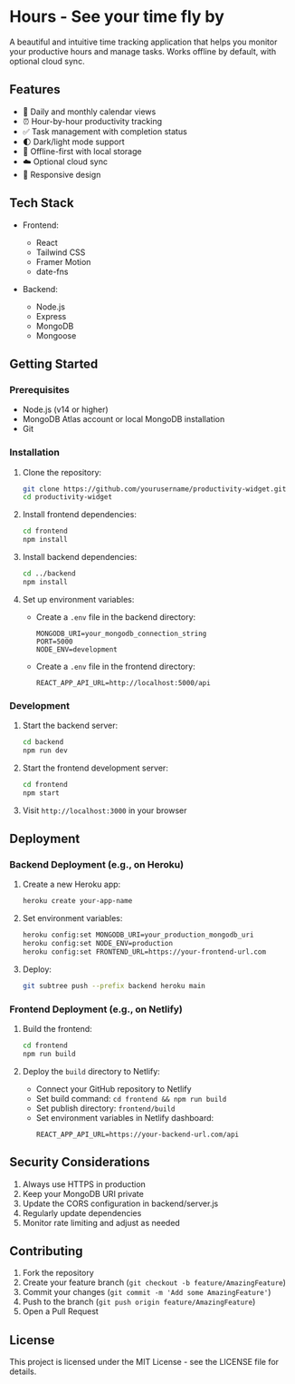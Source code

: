 # Hours - See your time fly by

A beautiful and intuitive time tracking application that helps you monitor your productive hours and manage tasks. Works offline by default, with optional cloud sync.

## Features

- 📅 Daily and monthly calendar views
- ⏰ Hour-by-hour productivity tracking
- ✅ Task management with completion status
- 🌓 Dark/light mode support
- 💾 Offline-first with local storage
- ☁️ Optional cloud sync
- 📱 Responsive design

## Tech Stack

- Frontend:
  - React
  - Tailwind CSS
  - Framer Motion
  - date-fns
  
- Backend:
  - Node.js
  - Express
  - MongoDB
  - Mongoose

## Getting Started

### Prerequisites

- Node.js (v14 or higher)
- MongoDB Atlas account or local MongoDB installation
- Git

### Installation

1. Clone the repository:
   ```bash
   git clone https://github.com/yourusername/productivity-widget.git
   cd productivity-widget
   ```

2. Install frontend dependencies:
   ```bash
   cd frontend
   npm install
   ```

3. Install backend dependencies:
   ```bash
   cd ../backend
   npm install
   ```

4. Set up environment variables:
   - Create a `.env` file in the backend directory:
     ```
     MONGODB_URI=your_mongodb_connection_string
     PORT=5000
     NODE_ENV=development
     ```
   - Create a `.env` file in the frontend directory:
     ```
     REACT_APP_API_URL=http://localhost:5000/api
     ```

### Development

1. Start the backend server:
   ```bash
   cd backend
   npm run dev
   ```

2. Start the frontend development server:
   ```bash
   cd frontend
   npm start
   ```

3. Visit `http://localhost:3000` in your browser

## Deployment

### Backend Deployment (e.g., on Heroku)

1. Create a new Heroku app:
   ```bash
   heroku create your-app-name
   ```

2. Set environment variables:
   ```bash
   heroku config:set MONGODB_URI=your_production_mongodb_uri
   heroku config:set NODE_ENV=production
   heroku config:set FRONTEND_URL=https://your-frontend-url.com
   ```

3. Deploy:
   ```bash
   git subtree push --prefix backend heroku main
   ```

### Frontend Deployment (e.g., on Netlify)

1. Build the frontend:
   ```bash
   cd frontend
   npm run build
   ```

2. Deploy the `build` directory to Netlify:
   - Connect your GitHub repository to Netlify
   - Set build command: `cd frontend && npm run build`
   - Set publish directory: `frontend/build`
   - Set environment variables in Netlify dashboard:
     ```
     REACT_APP_API_URL=https://your-backend-url.com/api
     ```

## Security Considerations

1. Always use HTTPS in production
2. Keep your MongoDB URI private
3. Update the CORS configuration in backend/server.js
4. Regularly update dependencies
5. Monitor rate limiting and adjust as needed

## Contributing

1. Fork the repository
2. Create your feature branch (`git checkout -b feature/AmazingFeature`)
3. Commit your changes (`git commit -m 'Add some AmazingFeature'`)
4. Push to the branch (`git push origin feature/AmazingFeature`)
5. Open a Pull Request

## License

This project is licensed under the MIT License - see the LICENSE file for details.
